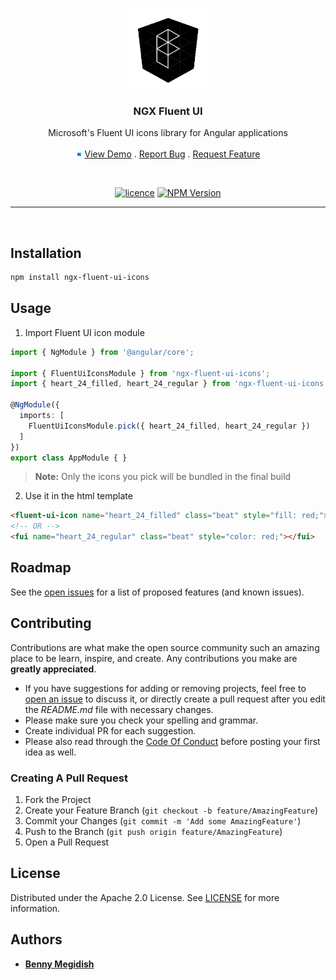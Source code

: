 <br/>
<p align="center">
  <a href="https://github.com/bennymeg/ngx-fluent-ui">
    <img src="https://github.com/bennymeg/ngx-fluent-ui/blob/master/docs/assets/logo.png?raw=true" width="128px" alt="Logo">
  </a>

  <h3 align="center">NGX Fluent UI</h3>

  <p align="center">
    Microsoft's Fluent UI icons library for Angular applications
    <br/>
    <br/>
    <img src="https://github.com/bennymeg/ngx-fluent-ui/blob/master/docs/assets/fluent.png?raw=true" width="10px" alt="LIVE Demo">
    <a href="https://bennymeg.github.io/ngx-fluent-ui/">View Demo</a>
    .
    <a href="https://github.com/bennymeg/ngx-fluent-ui/issues">Report Bug</a>
    .
    <a href="https://github.com/bennymeg/ngx-fluent-ui/issues">Request Feature</a>
  </p>

  <br/>

  <div align="center">

  [![licence](https://img.shields.io/github/license/bennymeg/ngx-fluent-ui.svg)](https://github.com/bennymeg/ngx-fluent-ui/blob/master/LICENSE)
  [![NPM Version](https://img.shields.io/npm/v/ngx-fluent-ui-icons)](https://www.npmjs.com/package/ngx-fluent-ui-icons)

  
  </div>
</p>

<hr></br>

## Installation

```bash
npm install ngx-fluent-ui-icons
```

<!-- https://www.chrisjmendez.com/2017/06/17/angular-dynamically-inserting-svg-into-an-element/ -->

## Usage

1. Import Fluent UI icon module

```ts  
import { NgModule } from '@angular/core';

import { FluentUiIconsModule } from 'ngx-fluent-ui-icons';
import { heart_24_filled, heart_24_regular } from 'ngx-fluent-ui-icons';

@NgModule({
  imports: [
    FluentUiIconsModule.pick({ heart_24_filled, heart_24_regular })
  ]
})
export class AppModule { }
```
> **Note:** Only the icons you pick will be bundled in the final build

2. Use it in the html template

```html
<fluent-ui-icon name="heart_24_filled" class="beat" style="fill: red;"></fluent-ui-icon>
<!-- OR -->
<fui name="heart_24_regular" class="beat" style="color: red;"></fui>
```

## Roadmap

See the [open issues](https://github.com/bennymeg/ngx-fluent-ui/issues) for a list of proposed features (and known issues).

## Contributing

Contributions are what make the open source community such an amazing place to be learn, inspire, and create. Any contributions you make are **greatly appreciated**.
* If you have suggestions for adding or removing projects, feel free to [open an issue](https://github.com/bennymeg/ngx-fluent-ui/issues/new) to discuss it, or directly create a pull request after you edit the *README.md* file with necessary changes.
* Please make sure you check your spelling and grammar.
* Create individual PR for each suggestion.
* Please also read through the [Code Of Conduct](https://github.com/bennymeg/ngx-fluent-ui/blob/master/CODE_OF_CONDUCT.md) before posting your first idea as well.

### Creating A Pull Request

1. Fork the Project
2. Create your Feature Branch (`git checkout -b feature/AmazingFeature`)
3. Commit your Changes (`git commit -m 'Add some AmazingFeature'`)
4. Push to the Branch (`git push origin feature/AmazingFeature`)
5. Open a Pull Request

## License

Distributed under the Apache 2.0 License. See [LICENSE](https://github.com/bennymeg/ngx-fluent-ui/blob/master/LICENSE.md) for more information.

## Authors

* **[Benny Megidish](https://github.com/bennymeg/)**
